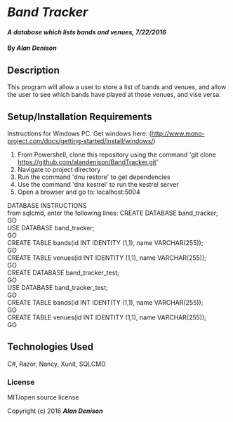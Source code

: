 # _Band Tracker_

#### _A database which lists bands and venues, 7/22/2016_

#### By _**Alan Denison**_

## Description
This program will allow a user to store a list of bands and venues, and allow the user to see which bands have played at those venues, and vise versa.

## Setup/Installation Requirements
Instructions for Windows PC.
Get windows here: (http://www.mono-project.com/docs/getting-started/install/windows/)

1. From Powershell, clone this repository using the command 'git clone https://github.com/alandenison/BandTracker.git'
2. Navigate to project directory
3. Run the command 'dnu restore' to get dependencies
4. Use the command 'dnx kestrel' to run the kestrel server
5. Open a browser and go to: localhost:5004

DATABASE INSTRUCTIONS  
from sqlcmd, enter the following lines:
CREATE DATABASE band_tracker;  
GO  
USE DATABASE band_tracker;  
GO  
CREATE TABLE bands(id INT IDENTITY (1,1), name VARCHAR(255));  
GO  
CREATE TABLE venues(id INT IDENTITY (1,1), name VARCHAR(255));  
GO  
CREATE DATABASE band_tracker_test;  
GO  
USE DATABASE band_tracker_test;  
GO  
CREATE TABLE bands(id INT IDENTITY (1,1), name VARCHAR(255));  
GO  
CREATE TABLE venues(id INT IDENTITY (1,1), name VARCHAR(255));  
GO  

## Technologies Used

C#, Razor, Nancy, Xunit, SQLCMD
### License
MIT/open source license


Copyright (c) 2016 **_Alan Denison_**
